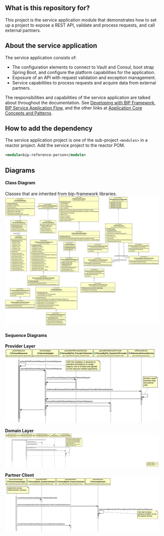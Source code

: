 ## What is this repository for?
This project is the service application module that demonstrates how to set up a project to expose a REST API, validate and process requests, and call external partners.

## About the service application
The service application consists of:
- The configuration elements to connect to Vault and Consul, boot strap Spring Boot, and configure the platform capabilities for the application.
- Exposure of an API with request validation and exception management.
- Service capabilities to process requests and acquire data from external partners.

The responsibilities and capabilities of the service application are talked about throughout the documentation. See [Developing with BIP Framework](https://github.ec.va.gov/EPMO/bip-reference-person/blob/master/docs/developing-with-bip-framework.md), [BIP Service Application Flow](https://github.ec.va.gov/EPMO/bip-reference-person/blob/master/docs/application-flow.md), and the other links at [Application Core Concepts and Patterns](https://github.ec.va.gov/EPMO/bip-reference-person#application-core-concepts-and-patterns).

## How to add the dependency
The service application project is one of the sub-project `<modules>` in a reactor project.  Add the service project to the reactor POM.
```xml
<module>bip-reference-person</module>
```

## Diagrams

#### Class Diagram
Classes that are inherited from bip-framework libraries.
<img src = "/docs/images/framework-reference-person.jpg">

#### Sequence Diagrams

**Provider Layer**
<img src = "/docs/images/sd-reference-person-layer-provider.png">

**Domain Layer**
<img src = "/docs/images/sd-reference-person-layer-domain.png">

**Partner Client**
<img src = "/docs/images/sd-reference-person-layer-partner.png">

